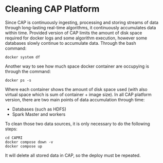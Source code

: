 # Cleaning CAP Platform

Since CAP is continuously ingesting, processing and storing streams of data through long-lasting real-time algorithms, it continuously accumulates data within time. Provided version of CAP limits the amount of disk space required for docker logs and some algorithm execution, however some databases slowly continue to accumulate data. Through the bash command:
```
docker system df
```
Another way to see how much space docker container are occupying is through the command:
```
docker ps -s
```
Where each container shows the amount of disk space used (with also virtual space which is sum of container + image size). In all CAP platform version, there are two main points of data accumulation through time:
- Databases (such as HDFS)
- Spark Master and workers

To clean those two data sources, it is only necessary to do the following steps:

```
cd CAPRI
docker compose down -v
docker compose up
```
It will delete all stored data in CAP, so the deploy must be repeated.





